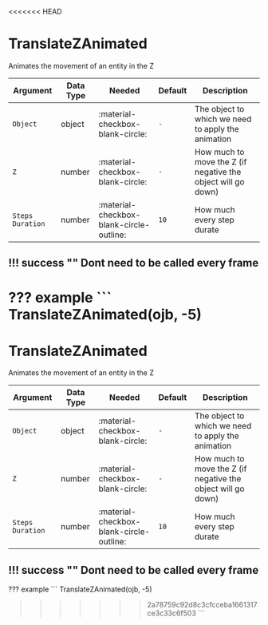 <<<<<<< HEAD
# TranslateZAnimated
Animates the movement of an entity in the Z

| Argument              | Data Type                            | Needed                    | Default         | Description
| ----------------------| ------------------------------------ | ------------------------- |-----------------|-------------
| `Object`                | object | :material-checkbox-blank-circle: | `-` | The object to which we need to apply the animation
| `Z`                | number | :material-checkbox-blank-circle: | `-` | How much to move the Z (if negative the object will go down)
| `Steps Duration`                | number | :material-checkbox-blank-circle-outline: | `10` | How much every step durate

!!! success ""
    Dont need to be called every frame
---
??? example
    ```
    TranslateZAnimated(ojb, -5)
=======
# TranslateZAnimated
Animates the movement of an entity in the Z

| Argument              | Data Type                            | Needed                    | Default         | Description
| ----------------------| ------------------------------------ | ------------------------- |-----------------|-------------
| `Object`                | object | :material-checkbox-blank-circle: | `-` | The object to which we need to apply the animation
| `Z`                | number | :material-checkbox-blank-circle: | `-` | How much to move the Z (if negative the object will go down)
| `Steps Duration`                | number | :material-checkbox-blank-circle-outline: | `10` | How much every step durate

!!! success ""
    Dont need to be called every frame
---
??? example
    ```
    TranslateZAnimated(ojb, -5)
>>>>>>> 2a78759c92d8c3cfcceba1661317ce3c33c6f503
    ```